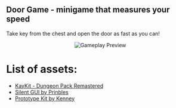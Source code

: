 ## Door Game - minigame that measures your speed
Take key from the chest and open the door as fast as you can!
<p align="center">
  <img src="DoorGame.gif" alt="Gameplay Preview">
</p>

# List of assets:
- [KayKit - Dungeon Pack Remastered](https://kaylousberg.itch.io/kaykit-dungeon-remastered)
- [Silent GUI by Prinbles](https://prinbles.itch.io/silent)
- [Prototype Kit by Kenney](https://kenney.nl/assets/prototype-kit)
